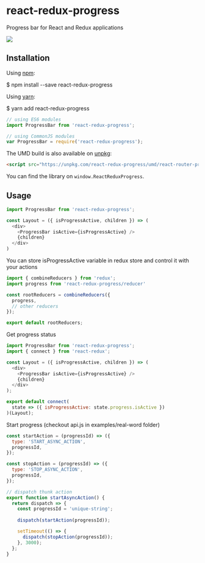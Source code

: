 # react-redux-progress
Progress bar for React and Redux applications

![](https://media.giphy.com/media/26u48f9ry3CH9D9Vm/giphy.gif)

## Installation

Using [npm](https://www.npmjs.com/):

$ npm install --save react-redux-progress

Using [yarn](https://yarnpkg.com/):

$ yarn add react-redux-progress

```js
// using ES6 modules
import ProgressBar from 'react-redux-progress';

// using CommonJS modules
var ProgressBar = require('react-redux-progress');
```
The UMD build is also available on [unpkg](https://unpkg.com):

```html
<script src="https://unpkg.com/react-redux-progress/umd/react-router-progress.min.js"></script>
```

You can find the library on `window.ReactReduxProgress`.

## Usage

```js
import ProgressBar from 'react-redux-progress';

const Layout = ({ isProgressActive, children }) => (
  <div>
    <ProgressBar isActive={isProgressActive} />
    {children}
  </div>
)
```

You can store isProgressActive variable in redux store and control it with your actions

```js
import { combineReducers } from 'redux';
import progress from 'react-redux-progress/reducer'

const rootReducers = combineReducers({
  progress,
  // other reducers
});

export default rootReducers;
```

Get progress status

```js
import ProgressBar from 'react-redux-progress';
import { connect } from 'react-redux';

const Layout = ({ isProgressActive, children }) => (
  <div>
    <ProgressBar isActive={isProgressActive} />
    {children}
  </div>
);

export default connect(
  state => ({ isProgressActive: state.progress.isActive })
)(Layout);
```

Start progress (checkout api.js in examples/real-word folder)

```js
const startAction = (progressId) => ({
  type: 'START_ASYNC_ACTION',
  progressId,
});

const stopAction = (progressId) => ({
  type: 'STOP_ASYNC_ACTION',
  progressId,
});

// dispatch thunk action
export function startAsyncAction() {
  return dispatch => {
    const progressId = 'unique-string';
    
    dispatch(startAction(progressId));

    setTimeout(() => {
      dispatch(stopAction(progressId));
    }, 3000);
  };
}
```
